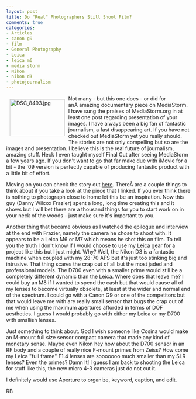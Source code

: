 ```yaml
---
layout: post
title: Do "Real" Photographers Still Shoot Film?
comments: true
categories:
- Articles
- canon g9
- film
- General Photography
- Leica
- leica m6
- media storm
- Nikon
- nikon d3
- photojournalism
---
```

<a rel="lightbox" href="/wp-content/uploads/2009/07/DSC_8493.jpg"><img title="DSC_8493.jpg" src="/wp-content/uploads/2009/07/.thumbs/.DSC_8493.jpg" border="0" alt="DSC_8493.jpg" hspace="10" vspace="10" width="150" height="101" align="left" /></a>Not many - but this one does - or did for anÂ amazing documentary piece on MediaStorm. I have sung the praises of MediaStorm.org in at least one post regarding presentation of your images. I have always been a big fan of fantastic journalism, a fast disappearing art. If you have not checked out MediaStorm yet you really should. The stories are not only compelling but so are the images and presentation. I believe this is the real future of journalism, amazing stuff. Heck I even taught myself Final Cut after seeing MediaStorm a few years ago. If you don't want to go that far make due with iMovie for a bit - the '09 version is perfectly capable of producing fantastic product with a little bit of effort.

Moving on you can check the story out <a href="http://mediastorm.org/0025.htm">here</a>. ThereÂ are a couple things to think about if you take a look at the piece that I linked. If you ever think there is nothing to photograph close to home let this be an inspiration. Now this guy (Danny Wilcox Frazier) spent a long, long time creating this and it shows but I will bet there are a thousand things for you to start work on in your neck of the woods - just make sure it's important to you.

Another thing that became obvious as I watched the epilogue and interview at the end with Frazier, namely the camera he chose to shoot with. It appears to be a Leica M6 or M7 which means he shot this on film. To tell you the truth I don't know if I would choose to use my Leica gear for a project like this but I just might. Why? Well, the Nikon D3 is a fantastic machine when coupled with my 28-70 AFS but it's just too stinking big and intrusive. That thing scares the crap out of all but the most jaded and professional models. The D700 even with a smaller prime would still be a completely different dynamic than the Leica. Where does that leave me? I could buy an M8 if I wanted to spend the cash but that would cause all of my lenses to become virtually obsolete, at least at the wider and normal end of the spectrum. I could go with a Canon G9 or one of the competitors but that would leave me with are really small sensor that bugs the crap out of me when using the maximum apertures afforded in terms of DOF aesthetics. I guess I would probably go with either my Leica or my D700 with smallish lenses.

Just something to think about. God I wish someone like Cosina would make an M-mount full size sensor compact camera that made any kind of monetary sense. Maybe even Nikon hey how about the D700 sensor in an RF body and a couple of really nice F-mount primes from Zeiss? How come my Leica "full frame" F1.4 lenses are sooooooo much smaller than my SLR lenses? Even the primes? Damn It! I guess I am back to shooting the Leica for stuff like this, the new micro 4-3 cameras just do not cut it.

I definitely would use Aperture to organize, keyword, caption, and edit.

RB